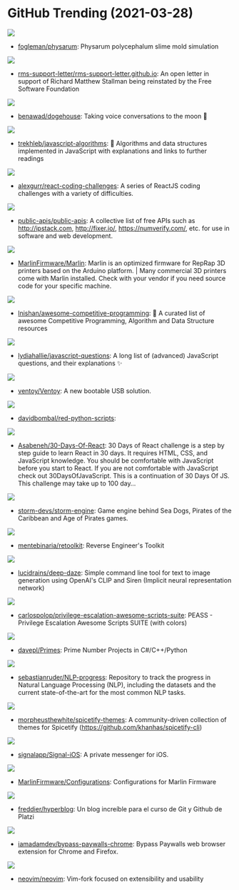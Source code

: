 # GitHub Trending (2021-03-28)

![](https://img.shields.io/badge/Go-New%2092-green?style=flat-square&logo=appveyor)
- [fogleman/physarum](https://github.com/fogleman/physarum): Physarum polycephalum slime mold simulation

![](https://img.shields.io/badge/Python-New%20616-green?style=flat-square&logo=appveyor)
- [rms-support-letter/rms-support-letter.github.io](https://github.com/rms-support-letter/rms-support-letter.github.io): An open letter in support of Richard Matthew Stallman being reinstated by the Free Software Foundation

![](https://img.shields.io/badge/TypeScript-New%20243-green?style=flat-square&logo=appveyor)
- [benawad/dogehouse](https://github.com/benawad/dogehouse): Taking voice conversations to the moon 🚀

![](https://img.shields.io/badge/JavaScript-New%20435-green?style=flat-square&logo=appveyor)
- [trekhleb/javascript-algorithms](https://github.com/trekhleb/javascript-algorithms): 📝 Algorithms and data structures implemented in JavaScript with explanations and links to further readings

![](https://img.shields.io/badge/SCSS-New%20279-green?style=flat-square&logo=appveyor)
- [alexgurr/react-coding-challenges](https://github.com/alexgurr/react-coding-challenges): A series of ReactJS coding challenges with a variety of difficulties.

![](https://img.shields.io/badge/Python-New%20332-green?style=flat-square&logo=appveyor)
- [public-apis/public-apis](https://github.com/public-apis/public-apis): A collective list of free APIs such as http://ipstack.com, http://fixer.io/, https://numverify.com/, etc. for use in software and web development.

![](https://img.shields.io/badge/C%2B%2B-New%2024-green?style=flat-square&logo=appveyor)
- [MarlinFirmware/Marlin](https://github.com/MarlinFirmware/Marlin): Marlin is an optimized firmware for RepRap 3D printers based on the Arduino platform. | Many commercial 3D printers come with Marlin installed. Check with your vendor if you need source code for your specific machine.

![](https://img.shields.io/badge/none-New%2078-green?style=flat-square&logo=appveyor)
- [lnishan/awesome-competitive-programming](https://github.com/lnishan/awesome-competitive-programming): 💎 A curated list of awesome Competitive Programming, Algorithm and Data Structure resources

![](https://img.shields.io/badge/none-New%20173-green?style=flat-square&logo=appveyor)
- [lydiahallie/javascript-questions](https://github.com/lydiahallie/javascript-questions): A long list of (advanced) JavaScript questions, and their explanations ✨

![](https://img.shields.io/badge/C-New%20204-green?style=flat-square&logo=appveyor)
- [ventoy/Ventoy](https://github.com/ventoy/Ventoy): A new bootable USB solution.

![](https://img.shields.io/badge/Python-New%2044-green?style=flat-square&logo=appveyor)
- [davidbombal/red-python-scripts](https://github.com/davidbombal/red-python-scripts): 

![](https://img.shields.io/badge/JavaScript-New%2080-green?style=flat-square&logo=appveyor)
- [Asabeneh/30-Days-Of-React](https://github.com/Asabeneh/30-Days-Of-React): 30 Days of React challenge is a step by step guide to learn React in 30 days. It requires HTML, CSS, and JavaScript knowledge. You should be comfortable with JavaScript before you start to React. If you are not comfortable with JavaScript check out 30DaysOfJavaScript. This is a continuation of 30 Days Of JS. This challenge may take up to 100 day…

![](https://img.shields.io/badge/C%2B%2B-New%20170-green?style=flat-square&logo=appveyor)
- [storm-devs/storm-engine](https://github.com/storm-devs/storm-engine): Game engine behind Sea Dogs, Pirates of the Caribbean and Age of Pirates games.

![](https://img.shields.io/badge/Inno%20Setup-New%20161-green?style=flat-square&logo=appveyor)
- [mentebinaria/retoolkit](https://github.com/mentebinaria/retoolkit): Reverse Engineer's Toolkit

![](https://img.shields.io/badge/Python-New%20144-green?style=flat-square&logo=appveyor)
- [lucidrains/deep-daze](https://github.com/lucidrains/deep-daze): Simple command line tool for text to image generation using OpenAI's CLIP and Siren (Implicit neural representation network)

![](https://img.shields.io/badge/C%23-New%20113-green?style=flat-square&logo=appveyor)
- [carlospolop/privilege-escalation-awesome-scripts-suite](https://github.com/carlospolop/privilege-escalation-awesome-scripts-suite): PEASS - Privilege Escalation Awesome Scripts SUITE (with colors)

![](https://img.shields.io/badge/Python-New%2015-green?style=flat-square&logo=appveyor)
- [davepl/Primes](https://github.com/davepl/Primes): Prime Number Projects in C#/C++/Python

![](https://img.shields.io/badge/Python-New%2024-green?style=flat-square&logo=appveyor)
- [sebastianruder/NLP-progress](https://github.com/sebastianruder/NLP-progress): Repository to track the progress in Natural Language Processing (NLP), including the datasets and the current state-of-the-art for the most common NLP tasks.

![](https://img.shields.io/badge/CSS-New%2038-green?style=flat-square&logo=appveyor)
- [morpheusthewhite/spicetify-themes](https://github.com/morpheusthewhite/spicetify-themes): A community-driven collection of themes for Spicetify (https://github.com/khanhas/spicetify-cli)

![](https://img.shields.io/badge/Swift-New%2013-green?style=flat-square&logo=appveyor)
- [signalapp/Signal-iOS](https://github.com/signalapp/Signal-iOS): A private messenger for iOS.

![](https://img.shields.io/badge/C-New%206-green?style=flat-square&logo=appveyor)
- [MarlinFirmware/Configurations](https://github.com/MarlinFirmware/Configurations): Configurations for Marlin Firmware

![](https://img.shields.io/badge/HTML-New%2035-green?style=flat-square&logo=appveyor)
- [freddier/hyperblog](https://github.com/freddier/hyperblog): Un blog increíble para el curso de Git y Github de Platzi

![](https://img.shields.io/badge/JavaScript-New%2072-green?style=flat-square&logo=appveyor)
- [iamadamdev/bypass-paywalls-chrome](https://github.com/iamadamdev/bypass-paywalls-chrome): Bypass Paywalls web browser extension for Chrome and Firefox.

![](https://img.shields.io/badge/Vim%20script-New%2062-green?style=flat-square&logo=appveyor)
- [neovim/neovim](https://github.com/neovim/neovim): Vim-fork focused on extensibility and usability

